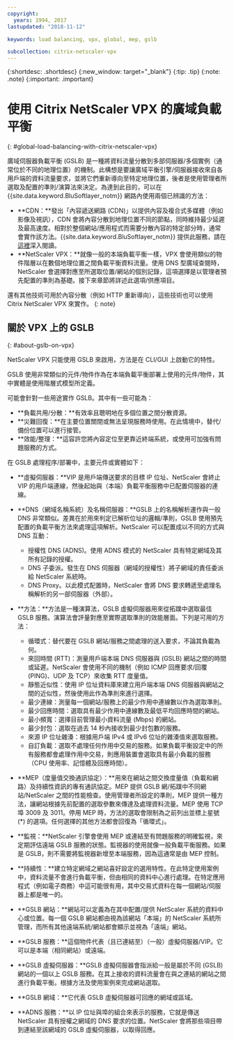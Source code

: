 ```yaml
---
copyright:
  years: 1994, 2017
lastupdated: "2018-11-12"

keywords: load balancing, vpx, global, mep, gslb

subcollection: citrix-netscaler-vpx
---
```


{:shortdesc: .shortdesc}
{:new_window: target="_blank"}
{:tip: .tip}
{:note: .note}
{:important: .important}

# 使用 Citrix NetScaler VPX 的廣域負載平衡
{: #global-load-balancing-with-citrix-netscaler-vpx}

廣域伺服器負載平衡 (GSLB) 是一種將資料流量分散到多部伺服器/多個實例（通常位於不同的地理位置）的機制。此構想是要讓廣域平衡引擎/伺服器接收來自各用戶端的資料流量要求，並將它們重新導向至特定地理位置，後者是使用管理者所選取及配置的準則/演算法來決定。為達到此目的，可以在 {{site.data.keyword.BluSoftlayer_notm}} 網路內使用兩個已辨識的方法：

* **CDN：**發出「內容遞送網路 (CDN)」以提供內容及複合式多媒體（例如影像及視訊），CDN 會將內容分散到地理位置不同的節點，同時維持最少延遲及最高速度。相對於整個網站/應用程式而需要分散內容的特定部分時，通常會實作該方法。{{site.data.keyword.BluSoftlayer_notm}} 提供此服務，請在[這裡](/docs/infrastructure/CDN?topic=CDN-getting-started)深入閱讀。
* **NetScaler VPX：**就像一般的本端負載平衡一樣，VPX 會使用類似的物件階層以在數個地理位置之間負載平衡資料流量。使用 DNS 型廣域查閱時，NetScaler 會選擇對應至所選取位置/網站的個別記錄，這項選擇是以管理者預先配置的準則為基礎。接下來章節將詳述此選項/供應項目。

還有其他技術可用於內容分散（例如 HTTP 重新導向），這些技術也可以使用 Citrix NetScaler VPX 來實作。
{: note}

## 關於 VPX 上的 GSLB
{: #about-gslb-on-vpx}

NetScaler VPX 只能使用 GSLB 來啟用，方法是在 CLI/GUI 上啟動它的特性。

GSLB 使用非常類似的元件/物件作為在本端負載平衡部署上使用的元件/物件，其中實體是使用階層式模型所定義。

可能會針對一些用途實作 GSLB。其中有一些可能為：

* **負載共用/分散：**有效率且聰明地在多個位置之間分散資源。
* **災難回復：**在主要位置關閉或無法呈現服務時使用。在此情境中，替代/備份位置可以進行接管。
* **效能/整理：**這容許您將內容定位至更靠近終端系統，或使用可加強有問題服務的方式。

在 GSLB 處理程序/部署中，主要元件或實體如下：

* **虛擬伺服器：**VIP 是用戶端傳送要求的目標 IP 位址、NetScaler 會終止 VIP 的用戶端連線，然後起始與（本端）負載平衡服務中已配置伺服器的連線。
* **DNS（網域名稱系統）及名稱伺服器：**GSLB 上的名稱解析運作與一般 DNS 非常類似。差異在於用來判定已解析位址的邏輯/準則，GSLB 使用預先配置的負載平衡方法來處理這項解析。NetScaler 可以配置成以不同的方式與 DNS 互動：
	* 授權性 DNS (ADNS)。使用 ADNS 模式的 NetScaler 具有特定網域及其所有記錄的授權。
	* DNS 子委派。發生在 DNS 伺服器（網域的授權性）將子網域的責任委派給 NetScaler 系統時。
	* DNS Proxy。以此模式配置時，NetScaler 會將 DNS 要求轉遞至處理名稱解析的另一部伺服器（外部）。
* **方法：**方法是一種演算法，GSLB 虛擬伺服器用來從拓蹼中選取最佳 GSLB 服務。演算法會評量對應至實際選取準則的效能層面。下列是可用的方法：
  * 循環式：替代要在 GSLB 網站/服務之間處理的送入要求，不論其負載為何。
  * 來回時間 (RTT)：測量用戶端本端 DNS 伺服器與 (GSLB) 網站之間的時間或延遲。NetScaler 會使用不同的機制（例如 ICMP 回應要求/回覆 (PING)、UDP 及 TCP）來收集 RTT 度量值。
  * 靜態近似性：使用 IP 位址資料庫來建立用戶端本端 DNS 伺服器與網站之間的近似性，然後使用此作為準則來進行選擇。
  * 最少連線：測量每一個網站/服務上的最少作用中連線數以作為選取準則。
  * 最少回應時間：選取具有最少作用中連線數及最低平均回應時間的網站。
  * 最小頻寬：選擇目前管理最小資料流量 (Mbps) 的網站。
  * 最少封包：選取在過去 14 秒內接收到最少封包數的服務。
  * 來源 IP 位址雜湊：根據用戶端 IPv4 或 IPv6 位址的雜湊值來選取服務。
  * 自訂負載：選取不處理任何作用中交易的服務。如果負載平衡設定中的所有服務都會處理作用中交易，則應用裝置會選取具有最小負載的服務（CPU 使用率、記憶體及回應時間）。

* **MEP（度量值交換通訊協定）：**用來在網站之間交換度量值（負載和網路）及持續性資訊的專有通訊協定。MEP 提供 GSLB 網/拓蹼中不同網站/NetScaler 之間的性能檢查。使用管理者所設定的準則，MEP 提供一種方法，讓網站根據先前配置的選取參數來傳達及處理資料流量。MEP 使用 TCP 埠 3009 及 3011。停用 MEP 時，方法的選取會限制為之前列出並標上星號 (*) 的選項。任何選擇的其他方法都會回復為「循環式」。
* **監視：**NetScaler 引擎會使用 MEP 或連結至有問題服務的明確監視，來定期評估遠端 GSLB 服務的狀態。監視器的使用就像一般負載平衡服務。如果是 GSLB，則不需要將監視器新增至本端服務，因為這通常是由 MEP 控制。
* **持續性：**建立特定網域之網站喜好設定的選用特性。在此特定使用案例中，資料流量不會進行負載平衡，但由相同的資料中心進行處理。在特定應用程式（例如電子商務）中這可能很有用，其中交易式資料在每一個網站/伺服器上都是唯一的。
* **GSLB 網站：**網站可以定義為在其中配置/提供 NetScaler 系統的資料中心或位置。每一個 GSLB 網站都由視為該網站「本端」的 NetScaler 系統所管理，而所有其他遠端系統/網站都會顯示並視為「遠端」網站。
* **GSLB 服務：**這個物件代表（且已連結至）（一般）虛擬伺服器/VIP。它可以是本端（相同網站）或遠端。
* **GSLB 虛擬伺服器：**GSLB 虛擬伺服器會指派給一般是屬於不同 (GSLB) 網站的一個以上 GSLB 服務。在其上接收的資料流量會在與之連結的網站之間進行負載平衡。根據方法及使用案例來完成網站選取。
* **GSLB 網域：**它代表 GSLB 虛擬伺服器可回應的網域或區域。
* **ADNS 服務：**以 IP 位址與埠的組合來表示的服務，它就是傳送 NetScaler 具有授權之網域的 DNS 要求的位置。NetScaler 會將那些項目帶到連結至該網域的 GSLB 虛擬伺服器，以取得回應。
